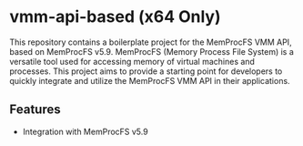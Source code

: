 # vmm-api-based (x64 Only)

This repository contains a boilerplate project for the MemProcFS VMM API, based on MemProcFS v5.9. MemProcFS (Memory Process File System) is a versatile tool used for accessing memory of virtual machines and processes. This project aims to provide a starting point for developers to quickly integrate and utilize the MemProcFS VMM API in their applications.

## Features

- Integration with MemProcFS v5.9
